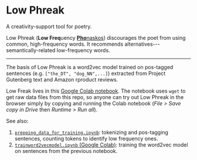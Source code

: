 # Low Phreak

A creativity-support tool for poetry.

Low Phreak (**Low Freq**uency [**Pho**naskos](https://books.google.com/books?id=4QUIAQAAIAAJ&pg=PA193&lpg=PA193&dq=phonaskos&source=bl&ots=pQyyuyEqZz&sig=ACfU3U2ai2pLw0H0lhCoe1MrljKFd6s_3Q&hl=en&sa=X&ved=2ahUKEwjDj7-hi4L0AhWSdd8KHYQBDVQQ6AF6BAgSEAM#v=onepage&q=phonaskos&f=false)) discourages the poet from using common, high-frequency words.  It recommends alternatives---semantically-related low-frequency words.

---

The basis of Low Phreak is a word2vec model trained on pos-tagged sentences (e.g. `["the_DT", "dog_NN",...]`) extracted from Project Gutenberg text and Amazon rproduct reviews.

Low Freak lives in this [Google Colab notebook](https://colab.research.google.com/drive/1rduI02KSUxuMMQmcN8pVrkFdXq_XFhQw?usp=sharing). The notebook uses `wget` to get raw data files from this repo, so anyone can try out Low Phreak in the browser simply by copying and running the Colab notebook (*File > Save copy in Drive* then *Runtime > Run all*). 

See also:

1. [`prepping_data_for_training.ipynb`](https://github.com/kbooten/lowphreak/blob/main/prepping_data_for_training.ipynb): tokenizing and pos-tagging sentences, counting tokens to identify low frequency ones.
2. [`trainword2vecmodel.ipynb` (Google Colab)](https://colab.research.google.com/drive/1itCPb52Gnm6v_LpLWQi_R958WDZDu1Qd?usp=sharing): training the word2vec model on sentences from the previous notebook.
